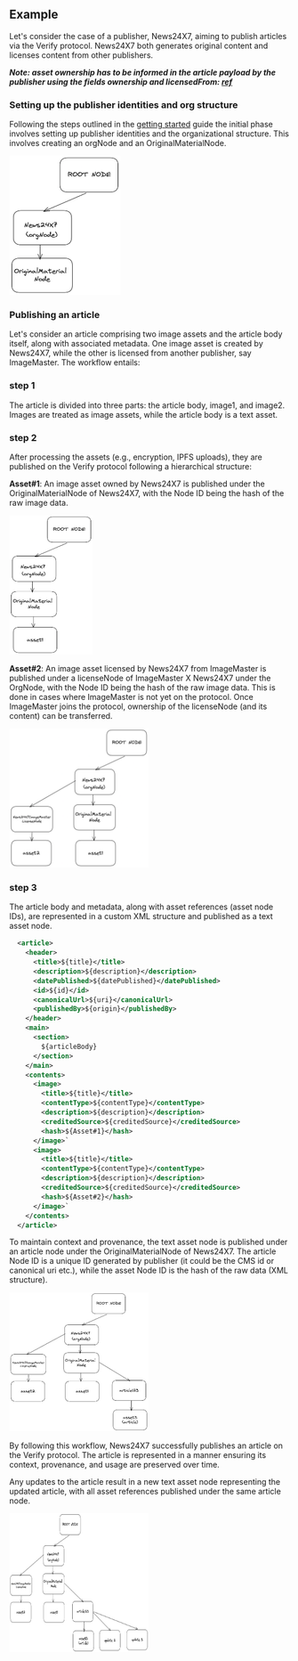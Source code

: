 ## Example
Let's consider the case of a publisher, News24X7, aiming to publish articles via the Verify protocol. News24X7 both generates original content and licenses content from other publishers.

_<b>Note: asset ownership has to be informed in the article payload by the publisher using the fields ownership and licensedFrom:  [ref](https://probable-adventure-1w929yl.pages.github.io/types/types_schema.ContentMetadata.html)</b>_

### Setting up the publisher identities and org structure
Following the steps outlined in the  [getting started](https://github.com/verify-media/verify-client/blob/main/GETTING_STARTED.md) guide the initial phase involves setting up publisher identities and the organizational structure. This involves creating an orgNode and an OriginalMaterialNode.

<img src="./step-1.png" width="200" height="250">

### Publishing an article
Let's consider an article comprising two image assets and the article body itself, along with associated metadata. One image asset is created by News24X7, while the other is licensed from another publisher, say ImageMaster. The workflow entails:

### step 1

The article is divided into three parts: the article body, image1, and image2. Images are treated as image assets, while the article body is a text asset.

### step 2

After processing the assets (e.g., encryption, IPFS uploads), they are published on the Verify protocol following a hierarchical structure:

<b>Asset#1</b>: An image asset owned by News24X7 is published under the OriginalMaterialNode of News24X7, with the Node ID being the hash of the raw image data.

<img src="./step-2.png" width="150" height="250">

<b>Asset#2</b>: An image asset licensed by News24X7 from ImageMaster is published under a licenseNode of ImageMaster X News24X7 under the OrgNode, with the Node ID being the hash of the raw image data. This is done in cases where ImageMaster is not yet on the protocol. Once ImageMaster joins the protocol, ownership of the licenseNode (and its content) can be transferred.

<img src="./step-3.png" width="250" height="250">

### step 3

The article body and metadata, along with asset references (asset node IDs), are represented in a custom XML structure and published as a text asset node.

```xml
  <article>
    <header>
      <title>${title}</title>
      <description>${description}</description>
      <datePublished>${datePublished}</datePublished>      
      <id>${id}</id>
      <canonicalUrl>${uri}</canonicalUrl>
      <publishedBy>${origin}</publishedBy>
    </header>
    <main>
      <section>
        ${articleBody}
      </section>
    </main>
    <contents>
      <image>
        <title>${title}</title>
        <contentType>${contentType}</contentType>
        <description>${description}</description>
        <creditedSource>${creditedSource}</creditedSource>
        <hash>${Asset#1}</hash>
      </image>`
      <image>
        <title>${title}</title>
        <contentType>${contentType}</contentType>
        <description>${description}</description>
        <creditedSource>${creditedSource}</creditedSource>
        <hash>${Asset#2}</hash>
      </image>`
    </contents>
  </article>
```

To maintain context and provenance, the text asset node is published under an article node under the OriginalMaterialNode of News24X7. The article Node ID is a unique ID generated by publisher (it could be the CMS id or canonical uri etc.), while the asset Node ID is the hash of the raw data (XML structure).

<img src="./step-4.png" width="250" height="250">

By following this workflow, News24X7 successfully publishes an article on the Verify protocol. The article is represented in a manner ensuring its context, provenance, and usage are preserved over time.

Any updates to the article result in a new text asset node representing the updated article, with all asset references published under the same article node.

<img src="./step-5.png" width="250" height="250">